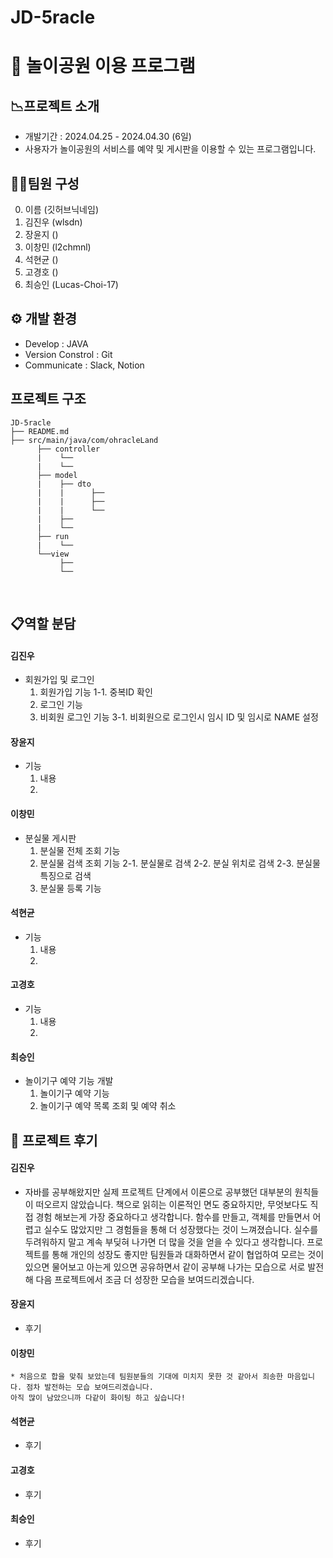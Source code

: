 # JD-5racle


# 🎡 놀이공원 이용 프로그램

## 📉프로젝트 소개
* 개발기간 : 2024.04.25 - 2024.04.30 (6일)
* 사용자가 놀이공원의 서비스를 예약 및 게시판을 이용할 수 있는 프로그램입니다.

## 🧑‍💻팀원 구성

0. 이름 (깃허브닉네임)
1. 김진우 (wlsdn)
2. 장윤지 ()
3. 이창민 (l2chmnl)
4. 석현균 ()
5. 고경호 ()
6. 최승인 (Lucas-Choi-17)

## ⚙️ 개발 환경
* Develop : JAVA
* Version Constrol : Git
* Communicate : Slack, Notion

## 프로젝트 구조
```
JD-5racle
├── README.md
├── src/main/java/com/ohracleLand
      ├── controller
      |    └── 
      |    └── 
      ├── model
      |    ├── dto
      |    |      ├── 
      |    |      ├── 
      |    |      └── 
      |    ├── 
      |    └── 
      ├── run
      |    └── 
      └──view
           ├── 
           └── 
```
<br>

## 📋역할 분담

#### 김진우
* 회원가입 및 로그인
  1. 회원가입 기능
     1-1. 중복ID 확인
  2. 로그인 기능
  3. 비회원 로그인 기능
     3-1. 비회원으로 로그인시 임시 ID 및 임시로 NAME 설정

#### 장윤지
* 기능
  1. 내용
  2. 

#### 이창민
* 분실물 게시판
  1. 분실물 전체 조회 기능
  2. 분실물 검색 조회 기능
    2-1. 분실물로 검색
    2-2. 분실 위치로 검색
    2-3. 분실물 특징으로 검색
  3. 분실물 등록 기능

#### 석현균
* 기능
  1. 내용
  2. 

#### 고경호
* 기능
  1. 내용
  2. 

#### 최승인
* 놀이기구 예약 기능 개발
  1. 놀이기구 예약 기능
  2. 놀이기구 예약 목록 조회 및 예약 취소
 
## 📕 프로젝트 후기


#### 김진우
* 자바를 공부해왔지만 실제 프로젝트 단계에서 이론으로 공부했던 대부분의 원칙들이 떠오르지 않았습니다.
  책으로 읽히는 이론적인 면도 중요하지만, 무엇보다도 직접 경험 해보는게 가장 중요하다고 생각합니다.
  함수를 만들고, 객체를 만들면서 어렵고 실수도 많았지만 그 경험들을 통해 더 성장했다는 것이 느껴졌습니다.
  실수를 두려워하지 말고 계속 부딪혀 나가면 더 많을 것을 얻을 수 있다고 생각합니다.
  프로젝트를 통해 개인의 성장도 좋지만 팀원들과 대화하면서 같이 협업하여 모르는 것이 있으면 물어보고
  아는게 있으면 공유하면서 같이 공부해 나가는 모습으로 서로 발전해 다음 프로젝트에서 조금 더 성장한
  모습을 보여드리겠습니다.

#### 장윤지
* 후기

#### 이창민
```
* 처음으로 합을 맞춰 보았는데 팀원분들의 기대에 미치지 못한 것 같아서 죄송한 마음입니다. 점차 발전하는 모습 보여드리겠습니다.
아직 많이 남았으니까 다같이 화이팅 하고 싶습니다!
```

#### 석현균
* 후기

#### 고경호
* 후기

#### 최승인
* 후기



